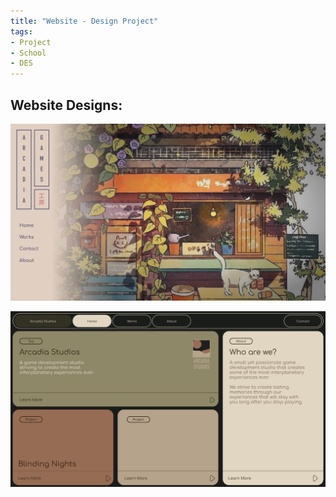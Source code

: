 ```yaml
---
title: "Website - Design Project"
tags:
- Project
- School
- DES
---
```


## Website Designs:
![](website1.png)

![](website2.png)